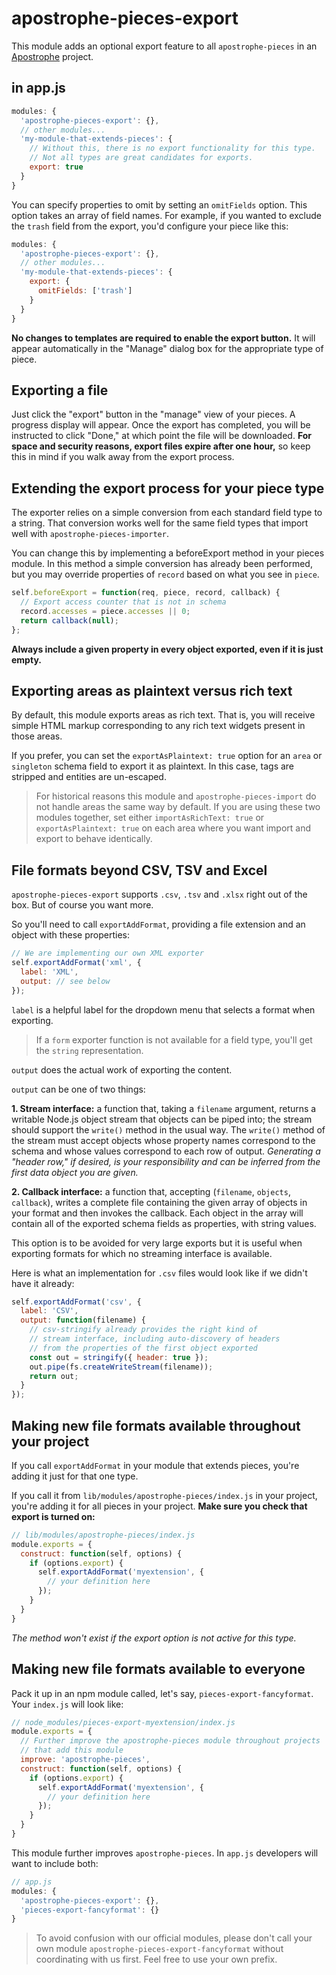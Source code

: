 # apostrophe-pieces-export

This module adds an optional export feature to all `apostrophe-pieces` in an [Apostrophe](http://apostrophecms.org) project.

## in app.js

```javascript
modules: {
  'apostrophe-pieces-export': {},
  // other modules...
  'my-module-that-extends-pieces': {
    // Without this, there is no export functionality for this type.
    // Not all types are great candidates for exports.
    export: true
  }
}
```

You can specify properties to omit by setting an `omitFields` option. This option takes an array of field names. For example, if you wanted to exclude the `trash` field from the export, you'd configure your piece like this:

```javascript
modules: {
  'apostrophe-pieces-export': {},
  // other modules...
  'my-module-that-extends-pieces': {
    export: {
      omitFields: ['trash']
    }
  }
}
```

**No changes to templates are required to enable the export button.** It will appear automatically in the "Manage" dialog box for the appropriate type of piece.

## Exporting a file

Just click the "export" button in the "manage" view of your pieces. A progress display will appear. Once the export has completed, you will be instructed to click "Done," at which point the file will be downloaded. **For space and security reasons, export files expire after one hour,** so keep this in mind if you walk away from the export process.

## Extending the export process for your piece type

The exporter relies on a simple conversion from each standard field type to a string. That conversion works well for the same field types that import well with `apostrophe-pieces-importer`.

You can change this by implementing a beforeExport method in your pieces module. In this method a simple conversion has already been performed, but you may override properties of `record` based on what you see in `piece`.

```javascript
self.beforeExport = function(req, piece, record, callback) {
  // Export access counter that is not in schema
  record.accesses = piece.accesses || 0;
  return callback(null);
};
```

**Always include a given property in every object exported, even if it is just empty.**

## Exporting areas as plaintext versus rich text

By default, this module exports areas as rich text. That is, you will receive simple HTML markup corresponding to any rich text widgets present in those areas.

If you prefer, you can set the `exportAsPlaintext: true` option for an `area` or `singleton` schema field to export it as plaintext. In this case, tags are stripped and entities are un-escaped.

> For historical reasons this module and `apostrophe-pieces-import` do not handle areas the same way by default. If you are using these two modules together, set either `importAsRichText: true` or `exportAsPlaintext: true` on each area where you want import and export to behave identically.

## File formats beyond CSV, TSV and Excel

`apostrophe-pieces-export` supports `.csv`, `.tsv` and `.xlsx` right out of the box. But of course you want more.

So you'll need to call `exportAddFormat`, providing a file extension and an object with these properties:

```javascript
// We are implementing our own XML exporter
self.exportAddFormat('xml', {
  label: 'XML',
  output: // see below
});
```

`label` is a helpful label for the dropdown menu that selects a format when exporting.

> If a `form` exporter function is not available for a field type, you'll get the `string` representation.

`output` does the actual work of exporting the content.

`output` can be one of two things:

**1. Stream interface:** a function that, taking a `filename` argument, returns a writable Node.js object stream that objects can be piped into; the stream should support the `write()` method in the usual way. The `write()` method of the stream must accept objects whose property names correspond to the schema and whose values correspond to each row of output. *Generating a "header row," if desired, is your responsibility and can be inferred from the first data object you are given.*

**2. Callback interface:** a function that, accepting (`filename`, `objects`, `callback`), writes a complete file containing the given array of objects in your format and then invokes the callback. Each object in the array will contain all of the exported schema fields as properties, with string values.

This option is to be avoided for very large exports but it is useful when exporting formats for which no streaming interface is available.

Here is what an implementation for `.csv` files would look like if we didn't have it already:

```javascript
self.exportAddFormat('csv', {
  label: 'CSV',
  output: function(filename) {
    // csv-stringify already provides the right kind of
    // stream interface, including auto-discovery of headers
    // from the properties of the first object exported
    const out = stringify({ header: true });
    out.pipe(fs.createWriteStream(filename));
    return out;
  }
});
```

## Making new file formats available throughout your project

If you call `exportAddFormat` in your module that extends pieces, you're adding it just for that one type.

If you call it from `lib/modules/apostrophe-pieces/index.js` in your project, you're adding it for all pieces in your project. **Make sure you check that export is turned on:**

```javascript
// lib/modules/apostrophe-pieces/index.js
module.exports = {
  construct: function(self, options) {
    if (options.export) {
      self.exportAddFormat('myextension', {
        // your definition here
      });
    }
  }
}
```

*The method won't exist if the export option is not active for this type.*

## Making new file formats available to everyone

Pack it up in an npm module called, let's say, `pieces-export-fancyformat`. Your `index.js` will look like:

```javascript
// node_modules/pieces-export-myextension/index.js
module.exports = {
  // Further improve the apostrophe-pieces module throughout projects
  // that add this module
  improve: 'apostrophe-pieces',
  construct: function(self, options) {
    if (options.export) {
      self.exportAddFormat('myextension', {
        // your definition here
      });
    }
  }
}
```

This module further improves `apostrophe-pieces`. In `app.js` developers will want to include both:

```javascript
// app.js
modules: {
  'apostrophe-pieces-export': {},
  'pieces-export-fancyformat': {}
}
```

> To avoid confusion with our official modules, please don't call your own module `apostrophe-pieces-export-fancyformat` without coordinating with us first. Feel free to use your own prefix.
